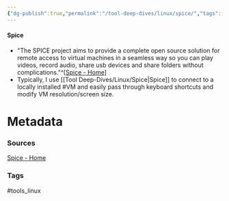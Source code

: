```yaml
---
{"dg-publish":true,"permalink":"/tool-deep-dives/linux/spice/","tags":["VM"],"noteIcon":""}
---
```


#### Spice
- "The SPICE project aims to provide a complete open source solution for remote access to virtual machines in a seamless way so you can play videos, record audio, share usb devices and share folders without complications."^[[Spice - Home](https://spice-space.org/)]
- Typically, I use [[Tool Deep-Dives/Linux/Spice\|Spice]] to connect to a locally installed #VM and easily pass through keyboard shortcuts and modify VM resolution/screen size.






# Metadata

### Sources
[Spice - Home](https://spice-space.org/)

### Tags
#tools_linux 